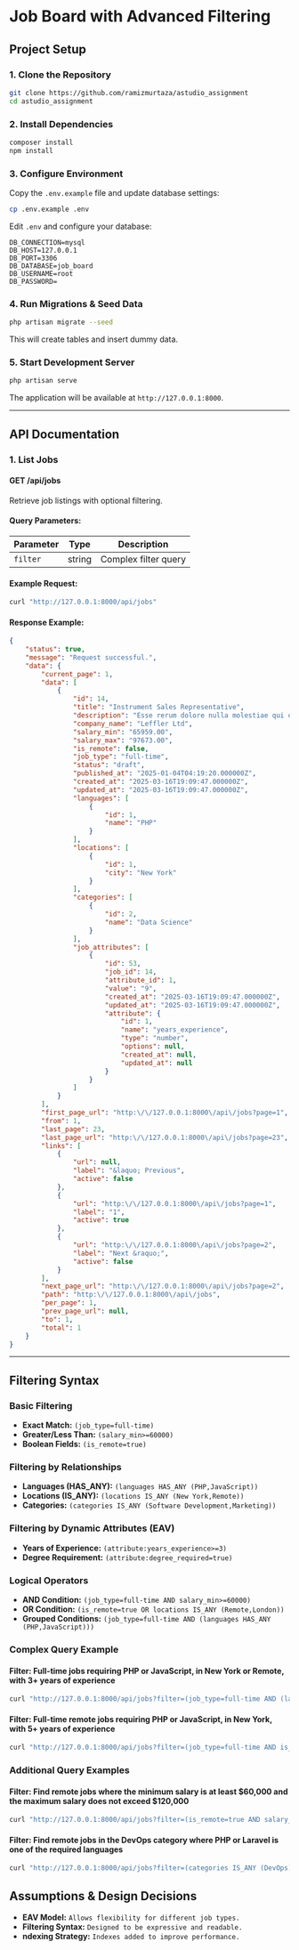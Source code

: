 # Job Board with Advanced Filtering

## **Project Setup**
### **1. Clone the Repository**
```sh
git clone https://github.com/ramizmurtaza/astudio_assignment
cd astudio_assignment
```

### **2. Install Dependencies**
```sh
composer install
npm install
```

### **3. Configure Environment**
Copy the `.env.example` file and update database settings:
```sh
cp .env.example .env
```
Edit `.env` and configure your database:
```env
DB_CONNECTION=mysql
DB_HOST=127.0.0.1
DB_PORT=3306
DB_DATABASE=job_board
DB_USERNAME=root
DB_PASSWORD=
```

### **4. Run Migrations & Seed Data**
```sh
php artisan migrate --seed
```
This will create tables and insert dummy data.

### **5. Start Development Server**
```sh
php artisan serve
```
The application will be available at `http://127.0.0.1:8000`.

---

## **API Documentation**
### **1. List Jobs**
#### **GET /api/jobs**
Retrieve job listings with optional filtering.

#### **Query Parameters:**
| Parameter | Type | Description |
|-----------|------|-------------|
| `filter` | string | Complex filter query |

#### **Example Request:**
```sh
curl "http://127.0.0.1:8000/api/jobs"
```

#### **Response Example:**
```json
{
    "status": true,
    "message": "Request successful.",
    "data": {
        "current_page": 1,
        "data": [
            {
                "id": 14,
                "title": "Instrument Sales Representative",
                "description": "Esse rerum dolore nulla molestiae qui occaecati officia. Neque maiores dolorem veritatis maxime in cupiditate dolorem. Rerum tempora et quia earum.",
                "company_name": "Leffler Ltd",
                "salary_min": "65959.00",
                "salary_max": "97673.00",
                "is_remote": false,
                "job_type": "full-time",
                "status": "draft",
                "published_at": "2025-01-04T04:19:20.000000Z",
                "created_at": "2025-03-16T19:09:47.000000Z",
                "updated_at": "2025-03-16T19:09:47.000000Z",
                "languages": [
                    {
                        "id": 1,
                        "name": "PHP"
                    }
                ],
                "locations": [
                    {
                        "id": 1,
                        "city": "New York"
                    }
                ],
                "categories": [
                    {
                        "id": 2,
                        "name": "Data Science"
                    }
                ],
                "job_attributes": [
                    {
                        "id": 53,
                        "job_id": 14,
                        "attribute_id": 1,
                        "value": "9",
                        "created_at": "2025-03-16T19:09:47.000000Z",
                        "updated_at": "2025-03-16T19:09:47.000000Z",
                        "attribute": {
                            "id": 1,
                            "name": "years_experience",
                            "type": "number",
                            "options": null,
                            "created_at": null,
                            "updated_at": null
                        }
                    }
                ]
            }
        ],
        "first_page_url": "http:\/\/127.0.0.1:8000\/api\/jobs?page=1",
        "from": 1,
        "last_page": 23,
        "last_page_url": "http:\/\/127.0.0.1:8000\/api\/jobs?page=23",
        "links": [
            {
                "url": null,
                "label": "&laquo; Previous",
                "active": false
            },
            {
                "url": "http:\/\/127.0.0.1:8000\/api\/jobs?page=1",
                "label": "1",
                "active": true
            },
            {
                "url": "http:\/\/127.0.0.1:8000\/api\/jobs?page=2",
                "label": "Next &raquo;",
                "active": false
            }
        ],
        "next_page_url": "http:\/\/127.0.0.1:8000\/api\/jobs?page=2",
        "path": "http:\/\/127.0.0.1:8000\/api\/jobs",
        "per_page": 1,
        "prev_page_url": null,
        "to": 1,
        "total": 1
    }
}
```

---

## **Filtering Syntax**
### **Basic Filtering**
- **Exact Match:** `(job_type=full-time)`
- **Greater/Less Than:** `(salary_min>=60000)`
- **Boolean Fields:** `(is_remote=true)`

### **Filtering by Relationships**
- **Languages (HAS_ANY):** `(languages HAS_ANY (PHP,JavaScript))`
- **Locations (IS_ANY):** `(locations IS_ANY (New York,Remote))`
- **Categories:** `(categories IS_ANY (Software Development,Marketing))`

### **Filtering by Dynamic Attributes (EAV)**
- **Years of Experience:** `(attribute:years_experience>=3)`
- **Degree Requirement:** `(attribute:degree_required=true)`

### **Logical Operators**
- **AND Condition:** `(job_type=full-time AND salary_min>=60000)`
- **OR Condition:** `(is_remote=true OR locations IS_ANY (Remote,London))`
- **Grouped Conditions:** `(job_type=full-time AND (languages HAS_ANY (PHP,JavaScript)))`

### **Complex Query Example**
#### **Filter: Full-time jobs requiring PHP or JavaScript, in New York or Remote, with 3+ years of experience**
```sh
curl "http://127.0.0.1:8000/api/jobs?filter=(job_type=full-time AND (languages HAS_ANY (PHP,JavaScript))) AND (locations IS_ANY (New York,Remote)) AND attribute:years_experience>=3&pagination=1&per_page=1&page=1"
```

#### **Filter: Full-time remote jobs requiring PHP or JavaScript, in New York, with 5+ years of experience**
```sh
curl "http://127.0.0.1:8000/api/jobs?filter=(job_type=full-time AND is_remote=true AND (languages HAS_ANY (PHP,JavaScript))) AND (locations IS_ANY (New York)) AND attributes:years_experience>=5)&pagination=1&per_page=10&page=1"
```

### **Additional Query Examples**
#### **Filter: Find remote jobs where the minimum salary is at least $60,000 and the maximum salary does not exceed $120,000**
```sh
curl "http://127.0.0.1:8000/api/jobs?filter=(is_remote=true AND salary_min>=60000 AND salary_max<=120000&pagination=1&per_page=20&page=1"
```

#### **Filter: Find remote jobs in the DevOps category where PHP or Laravel is one of the required languages**
```sh
curl "http://127.0.0.1:8000/api/jobs?filter=(categories IS_ANY (DevOps) AND (is_remote=true) AND (languages HAS_ANY (PHP,Laravel)) )&pagination=1&per_page=10&page=1"
```

## **Assumptions & Design Decisions**
- **EAV Model:** `Allows flexibility for different job types.`
- **Filtering Syntax:** `Designed to be expressive and readable.`
- **ndexing Strategy:** `Indexes added to improve performance.`

